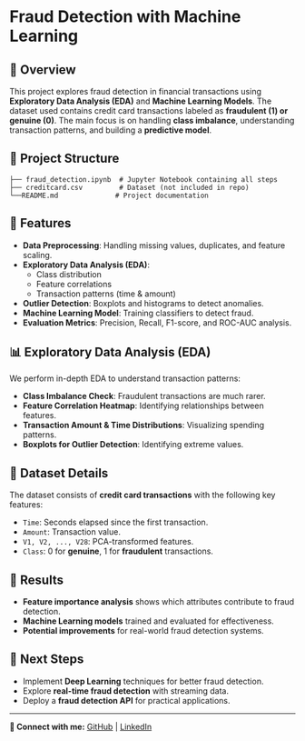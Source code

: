 # Fraud Detection with Machine Learning

## 📌 Overview
This project explores fraud detection in financial transactions using **Exploratory Data Analysis (EDA)** and **Machine Learning Models**. The dataset used contains credit card transactions labeled as **fraudulent (1) or genuine (0)**. The main focus is on handling **class imbalance**, understanding transaction patterns, and building a **predictive model**.

## 📂 Project Structure
```
├── fraud_detection.ipynb  # Jupyter Notebook containing all steps
├── creditcard.csv         # Dataset (not included in repo)
└──README.md              # Project documentation
```

## 🚀 Features
- **Data Preprocessing**: Handling missing values, duplicates, and feature scaling.
- **Exploratory Data Analysis (EDA)**:
  - Class distribution
  - Feature correlations
  - Transaction patterns (time & amount)
- **Outlier Detection**: Boxplots and histograms to detect anomalies.
- **Machine Learning Model**: Training classifiers to detect fraud.
- **Evaluation Metrics**: Precision, Recall, F1-score, and ROC-AUC analysis.

## 📊 Exploratory Data Analysis (EDA)
We perform in-depth EDA to understand transaction patterns:
- **Class Imbalance Check**: Fraudulent transactions are much rarer.
- **Feature Correlation Heatmap**: Identifying relationships between features.
- **Transaction Amount & Time Distributions**: Visualizing spending patterns.
- **Boxplots for Outlier Detection**: Identifying extreme values.

## 📌 Dataset Details
The dataset consists of **credit card transactions** with the following key features:
- `Time`: Seconds elapsed since the first transaction.
- `Amount`: Transaction value.
- `V1, V2, ..., V28`: PCA-transformed features.
- `Class`: 0 for **genuine**, 1 for **fraudulent** transactions.

## 🎯 Results
- **Feature importance analysis** shows which attributes contribute to fraud detection.
- **Machine Learning models** trained and evaluated for effectiveness.
- **Potential improvements** for real-world fraud detection systems.

## 📌 Next Steps
- Implement **Deep Learning** techniques for better fraud detection.
- Explore **real-time fraud detection** with streaming data.
- Deploy a **fraud detection API** for practical applications.
---
**🔗 Connect with me:** [GitHub](https://github.com/BasilJohnMiltonM) | [LinkedIn](https://www.linkedin.com/)


